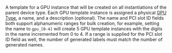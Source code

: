 A template for a GPU instance that will be created on all instantiations of the parent device type.
Each GPU template instance is assigned a physical [GPU Type](gputype.md), a name, and a description (optional).
The name and PCI slot ID fields both support alphanumeric ranges for bulk creation, for example, setting the name to `gpu_[0-4]` will create 5 GPU template instances with the digits in the name incremented from 0 to 4.
If a range is supplied for the PCI slot ID field as well, the number of generated labels must match the number of generated names.
